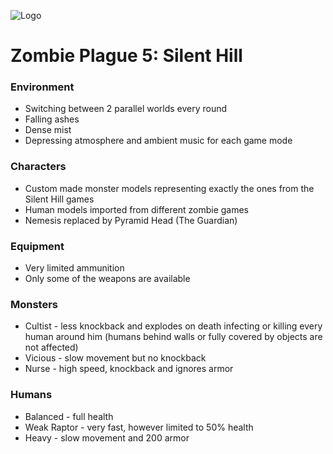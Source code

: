 ![Logo](https://1.bp.blogspot.com/-o0hEXzvB9WY/UI50JnAgtSI/AAAAAAAAALk/C-p1VVofD0c/s1600/dphclub.com_1203530122silent_hill_by_evilken26.jpg)
# Zombie Plague 5: Silent Hill #

### Environment ###
- Switching between 2 parallel worlds every round
- Falling ashes
- Dense mist
- Depressing atmosphere and ambient music for each game mode

### Characters ###
- Custom made monster models representing exactly the ones from the Silent Hill games
- Human models imported from different zombie games
- Nemesis replaced by Pyramid Head (The Guardian)

### Equipment ###
- Very limited ammunition
- Only some of the weapons are available

### Monsters ###
- Cultist - less knockback and explodes on death infecting or killing every human around him (humans behind walls or fully covered by objects are not affected)
- Vicious - slow movement but no knockback
- Nurse - high speed, knockback and ignores armor

### Humans ###
- Balanced - full health
- Weak Raptor - very fast, however limited to 50% health
- Heavy - slow movement and 200 armor
